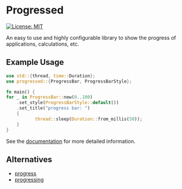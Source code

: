 # Progressed

[![License: MIT](https://img.shields.io/badge/License-MIT-yellow.svg)](https://opensource.org/licenses/MIT)

An easy to use and highly configurable library to show the progress of applications, calculations,
etc.

## Example Usage
``` rust
use std::{thread, time::Duration};
use progressed::{ProgressBar, ProgressBarStyle};

fn main() {
for _ in ProgressBar::new(0..100)
    .set_style(ProgressBarStyle::default())
    .set_title("progress bar: ")
    {
           thread::sleep(Duration::from_millis(50));
    }
}
```

See the [documentation](https://docs.rs/progressed/latest/progressed) for more detailed information.

## Alternatives
- [progress](https://crates.io/crates/progress)
- [progressing](https://crates.io/crates/progressing) 
